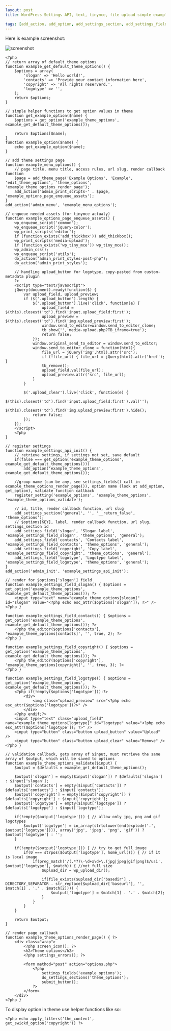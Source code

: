 ```yaml
---
layout: post
title: WordPress Settings API, text, tinymce, file upload simple example

tags: [add_action, add_option, add_settings_section, add_settings_field, add_theme_page, admin_init, admin_menu, do_settings_sections, get_option, options, register_settings, settings, settings_fields, submit_button, wordpress]
---
```


Here is example screenshot:

![screenshot](/images/wp/example.png)

    <?php
    // return array of default theme options
    function example_get_default_theme_options() {
        $options = array(
            'slogan' => 'Hello world!',
            'contacts' => 'Provide your contact information here',
            'copyright' => 'All rights reserverd.',
            'logotype' => '',
        );
        return $options;
    }

    // simple helper functions to get option values in theme
    function get_example_option($name) {
        $options = get_option('example_theme_options', example_get_default_theme_options());

        return $options[$name];
    }
    function example_option($name) {
        echo get_example_option($name);
    }

    // add theme settings page
    function example_menu_options() {
        // page title, menu title, access rules, url slug, render callback function
        $page = add_theme_page('Example Options', 'Example', 'edit_theme_options', 'theme_options', 'example_theme_options_render_page');
        add_action('admin_print_scripts-' . $page, 'example_options_page_enqueue_assets');
    }
    add_action('admin_menu', 'example_menu_options');

    // enqueue needed assets (for tinymce actualy)
    function example_options_page_enqueue_assets() {
        wp_enqueue_script('common');
        wp_enqueue_script('jquery-color');
        wp_print_scripts('editor');
        if (function_exists('add_thickbox')) add_thickbox();
        wp_print_scripts('media-upload');
        if (function_exists('wp_tiny_mce')) wp_tiny_mce();
        wp_admin_css();
        wp_enqueue_script('utils');
        do_action("admin_print_styles-post-php");
        do_action('admin_print_styles');

        // handling upload_button for logotype, copy-pasted from custom-metadata plugin
        ?>
        <script type="text/javascript">
        jQuery(document).ready(function($) {
            var upload_field, upload_preview;
            if ($('.upload_button').length) {
                $('.upload_button').live('click', function(e) {
                    upload_field = $(this).closest('td').find('input.upload_field:first');
                    upload_preview = $(this).closest('td').find('img.upload_preview:first');
                    window.send_to_editor=window.send_to_editor_clone;
                    tb_show('','media-upload.php?TB_iframe=true');
                    return false;
                });
                window.original_send_to_editor = window.send_to_editor;
                window.send_to_editor_clone = function(html){
                    file_url = jQuery('img',html).attr('src');
                    if (!file_url) { file_url = jQuery(html).attr('href'); }
                    tb_remove();
                    upload_field.val(file_url);
                    upload_preview.attr('src', file_url);
                }
            }

            $('.upload_clear').live('click', function(e) {
                $(this).closest('td').find('input.upload_field:first').val('');
                $(this).closest('td').find('img.upload_preview:first').hide();
                return false;
            });
        });
        </script>
        <?php
    }

    // register settings
    function example_settings_api_init() {
        // retrieve settings, if settings not set, save default
        if(false === get_option('example_theme_options', example_get_default_theme_options()))
            add_option('example_theme_options', example_get_default_theme_options());

        //group name (can be any, see settings_fields() call in example_theme_options_render_page()), option name (look at add_option, get_option), validate function callback
        register_setting('example_options', 'example_theme_options', 'example_theme_options_validate');

        // id, title, render callback function, url slug
        add_settings_section('general', '', '__return_false', 'theme_options');
        // $options[KEY], label, render callback function, url slug, settings_section id
        add_settings_field('slogan', 'Slogan label', 'example_settings_field_slogan', 'theme_options', 'general');
        add_settings_field('contacts', 'Contacts label', 'example_settings_field_contacts', 'theme_options', 'general');
        add_settings_field('copyright', 'Copy label', 'example_settings_field_copyright', 'theme_options', 'general');
        add_settings_field('logotype', 'Logotype label', 'example_settings_field_logotype', 'theme_options', 'general');
    }
    add_action('admin_init', 'example_settings_api_init');

    // render for $options['slogan'] field
    function example_settings_field_slogan() { $options = get_option('example_theme_options', example_get_default_theme_options()); ?>
        <input type="text" name="example_theme_options[slogan]" id="slogan" value="<?php echo esc_attr($options['slogan']); ?>" />
    <?php }

    function example_settings_field_contacts() { $options = get_option('example_theme_options', example_get_default_theme_options()); ?>
        <?php the_editor($options['contacts'], 'example_theme_options[contacts]', '', true, 2); ?>
    <?php }

    function example_settings_field_copyright() { $options = get_option('example_theme_options', example_get_default_theme_options()); ?>
        <?php the_editor($options['copyright'], 'example_theme_options[copyright]', '', true, 3); ?>
    <?php }

    function example_settings_field_logotype() { $options = get_option('example_theme_options', example_get_default_theme_options()); ?>
        <?php if(!empty($options['logotype'])):?>
            <div>
                <img class="upload_preview" src="<?php echo esc_attr($options['logotype'])?>" />
            </div>
        <?php endif;?>
        <input type="text" class="upload_field" name="example_theme_options[logotype]" id="logotype" value="<?php echo esc_attr($options['logotype']); ?>" />
        <input type="button" class="button upload_button" value="Upload" />
        <input type="button" class="button upload_clear" value="Remove" />
    <?php }

    // validation callback, gets array of $input, must retrieve the same array of $output, which will be saved to options
    function example_theme_options_validate($input) {
        $output = $defaults = example_get_default_theme_options();

        $output['slogan'] = empty($input['slogan']) ? $defaults['slogan'] : $input['slogan'];
        $output['contacts'] = empty($input['contacts']) ? $defaults['contacts'] : $input['contacts'];
        $output['copyright'] = empty($input['copyright']) ? $defaults['copyright'] : $input['copyright'];
        $output['logotype'] = empty($input['logotype']) ? $defaults['logotype'] : $input['logotype'];

        if(!empty($output['logotype'])) { // allow only jpg, png and gif logotypes
            $output['logotype'] = in_array(strtolower(end(explode('.', $output['logotype']))), array('jpg', 'jpeg', 'png', 'gif')) ? $output['logotype'] : '';
        }

        if(!empty($output['logotype'])) { // try to get full image
            if(0 === strpos($output['logotype'], home_url())) { // if it is local image
                if(preg_match('/(.*?)\-\d+x\d+\.(jpg|jpeg|gif|png)$/usi', $output['logotype'], $match)) { //not full size
                    $upload_dir = wp_upload_dir();

                    if(file_exists($upload_dir['basedir'] . DIRECTORY_SEPARATOR . str_replace($upload_dir['baseurl'], '', $match[1] . '.' . $match[2]))) {
                        $output['logotype'] = $match[1] . '.' . $match[2];
                    }
                }
            }
        }

        return $output;
    }

    // render page callback
    function example_theme_options_render_page() { ?>
        <div class="wrap">
            <?php screen_icon(); ?>
            <h2>Theme options</h2>
            <?php settings_errors(); ?>

            <form method="post" action="options.php">
                <?php
                    settings_fields('example_options');
                    do_settings_sections('theme_options');
                    submit_button();
                ?>
            </form>
        </div>
    <?php }

To display option in theme use helper functions like so:

    <?php echo apply_filters('the_content', get_swickd_option('copyright')) ?>
